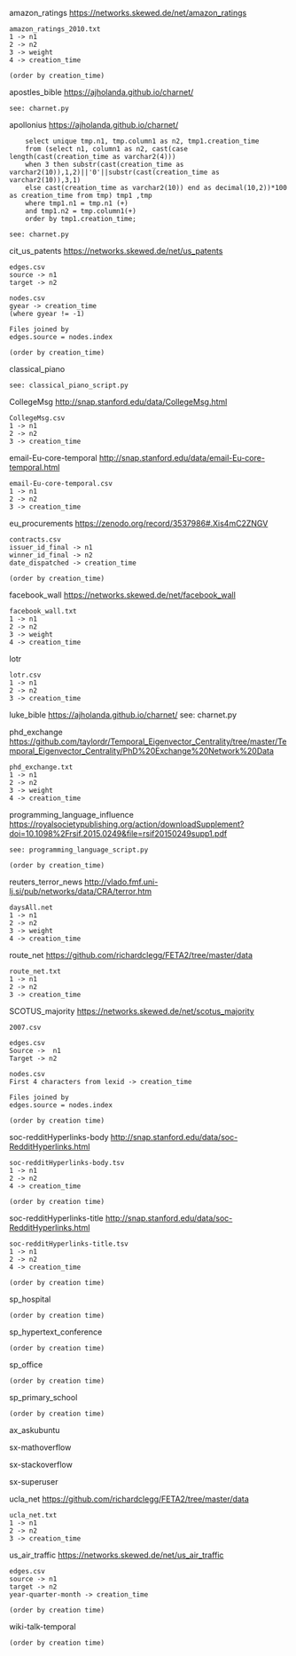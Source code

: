 amazon_ratings https://networks.skewed.de/net/amazon_ratings

    amazon_ratings_2010.txt
    1 -> n1
    2 -> n2
    3 -> weight
    4 -> creation_time

    (order by creation_time)

apostles_bible https://ajholanda.github.io/charnet/

    see: charnet.py

apollonius https://ajholanda.github.io/charnet/

```
	select unique tmp.n1, tmp.column1 as n2, tmp1.creation_time
	from (select n1, column1 as n2, cast(case length(cast(creation_time as varchar2(4)))
	when 3 then substr(cast(creation_time as varchar2(10)),1,2)||'0'||substr(cast(creation_time as varchar2(10)),3,1)
	else cast(creation_time as varchar2(10)) end as decimal(10,2))*100 as creation_time from tmp) tmp1 ,tmp
	where tmp1.n1 = tmp.n1 (+)
	and tmp1.n2 = tmp.column1(+)
	order by tmp1.creation_time;
```

    see: charnet.py

cit_us_patents https://networks.skewed.de/net/us_patents

    edges.csv
    source -> n1
    target -> n2

    nodes.csv
    gyear -> creation_time
    (where gyear != -1)

    Files joined by
    edges.source = nodes.index

    (order by creation_time)

classical_piano

    see: classical_piano_script.py

CollegeMsg http://snap.stanford.edu/data/CollegeMsg.html

    CollegeMsg.csv
    1 -> n1
    2 -> n2
    3 -> creation_time

email-Eu-core-temporal http://snap.stanford.edu/data/email-Eu-core-temporal.html

    email-Eu-core-temporal.csv
    1 -> n1
    2 -> n2
    3 -> creation_time

eu_procurements https://zenodo.org/record/3537986#.Xis4mC2ZNGV

    contracts.csv
    issuer_id_final -> n1
    winner_id_final -> n2
    date_dispatched -> creation_time

    (order by creation_time)

facebook_wall https://networks.skewed.de/net/facebook_wall

    facebook_wall.txt
    1 -> n1
    2 -> n2
    3 -> weight
    4 -> creation_time

lotr

    lotr.csv
    1 -> n1
    2 -> n2
    3 -> creation_time

luke_bible https://ajholanda.github.io/charnet/
see: charnet.py

phd_exchange https://github.com/taylordr/Temporal_Eigenvector_Centrality/tree/master/Temporal_Eigenvector_Centrality/PhD%20Exchange%20Network%20Data

    phd_exchange.txt
    1 -> n1
    2 -> n2
    3 -> weight
    4 -> creation_time

programming_language_influence https://royalsocietypublishing.org/action/downloadSupplement?doi=10.1098%2Frsif.2015.0249&file=rsif20150249supp1.pdf

    see: programming_language_script.py

    (order by creation_time)

reuters_terror_news http://vlado.fmf.uni-lj.si/pub/networks/data/CRA/terror.htm

    daysAll.net
    1 -> n1
    2 -> n2
    3 -> weight
    4 -> creation_time

route_net https://github.com/richardclegg/FETA2/tree/master/data

    route_net.txt
    1 -> n1
    2 -> n2
    3 -> creation_time

SCOTUS_majority https://networks.skewed.de/net/scotus_majority

    2007.csv

    edges.csv
    Source ->  n1
    Target -> n2

    nodes.csv
    First 4 characters from lexid -> creation_time

    Files joined by
    edges.source = nodes.index

    (order by creation time)

soc-redditHyperlinks-body http://snap.stanford.edu/data/soc-RedditHyperlinks.html

    soc-redditHyperlinks-body.tsv
    1 -> n1
    2 -> n2
    4 -> creation_time

    (order by creation time)

soc-redditHyperlinks-title http://snap.stanford.edu/data/soc-RedditHyperlinks.html

    soc-redditHyperlinks-title.tsv
    1 -> n1
    2 -> n2
    4 -> creation_time

    (order by creation time)

sp_hospital

    (order by creation time)

sp_hypertext_conference

    (order by creation time)

sp_office

    (order by creation time)

sp_primary_school

    (order by creation time)

ax_askubuntu

sx-mathoverflow

sx-stackoverflow

sx-superuser

ucla_net https://github.com/richardclegg/FETA2/tree/master/data

    ucla_net.txt
    1 -> n1
    2 -> n2
    3 -> creation_time

us_air_traffic https://networks.skewed.de/net/us_air_traffic

    edges.csv
    source -> n1
    target -> n2
    year-quarter-month -> creation_time

    (order by creation time)

wiki-talk-temporal

    (order by creation time)
